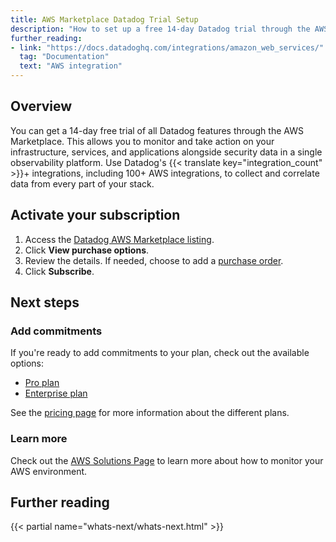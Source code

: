 ```yaml
---
title: AWS Marketplace Datadog Trial Setup
description: "How to set up a free 14-day Datadog trial through the AWS Marketplace"
further_reading:
- link: "https://docs.datadoghq.com/integrations/amazon_web_services/"
  tag: "Documentation"
  text: "AWS integration"
---
```


## Overview

You can get a 14-day free trial of all Datadog features through the AWS Marketplace. This allows you to monitor and take action on your infrastructure, services, and applications alongside security data in a single observability platform. Use Datadog's {{< translate key="integration_count" >}}+ integrations, including 100+ AWS integrations, to collect and correlate data from every part of your stack.

## Activate your subscription

1. Access the [Datadog AWS Marketplace listing][1].
2. Click **View purchase options**.
3. Review the details. If needed, choose to add a [purchase order][2].
4. Click **Subscribe**.

## Next steps

### Add commitments

If you're ready to add commitments to your plan, check out the available options:

- [Pro plan][3]
- [Enterprise plan][4]

See the [pricing page][5] for more information about the different plans.

### Learn more

Check out the [AWS Solutions Page][6] to learn more about how to monitor your AWS environment.

## Further reading

{{< partial name="whats-next/whats-next.html" >}}


[1]: https://aws.amazon.com/marketplace/pp/prodview-7tlwraipohxq6?trk=8d276e92-b310-40ce-908f-23a198ca7ffc&sc_channel=el&source=datadog
[2]: https://docs.aws.amazon.com/marketplace/latest/buyerguide/buyer-purchase-orders.html?icmpid=docs_console_unmapped
[3]: https://aws.amazon.com/marketplace/pp/prodview-536p4hpqbajc2
[4]: https://aws.amazon.com/marketplace/pp/prodview-tl2m77mvj2gmk
[5]: https://www.datadoghq.com/pricing/
[6]: https://www.datadoghq.com/solutions/aws/

